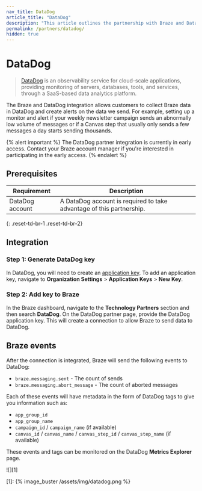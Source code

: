 ```yaml
---
nav_title: DataDog
article_title: "DataDog"
description: "This article outlines the partnership with Braze and DataDog, an observability service for cloud-scale applications, providing monitoring of servers, databases, tools, and services through a SaaS-based data analytics platform."
permalink: /partners/datadog/
hidden: true
---
```


# DataDog

> [DataDog](https://www.datadoghq.com/) is an observability service for cloud-scale applications, providing monitoring of servers, databases, tools, and services, through a SaaS-based data analytics platform.

The Braze and DataDog integration allows customers to collect Braze data in DataDog and create alerts on the data we send. For example, setting up a monitor and alert if your weekly newsletter campaign sends an abnormally low volume of messages or if a Canvas step that usually only sends a few messages a day starts sending thousands. 

{% alert important %}
The DataDog partner integration is currently in early access. Contact your Braze account manager if you're interested in participating in the early access.
{% endalert %}

## Prerequisites 

| Requirement | Description |
|---|---|
| DataDog account | A DataDog account is required to take advantage of this partnership. |
{: .reset-td-br-1 .reset-td-br-2}

## Integration

### Step 1: Generate DataDog key

In DataDog, you will need to create an [application key](https://docs.datadoghq.com/account_management/api-app-keys/#application-keys). To add an application key, navigate to **Organization Settings** > **Application Keys** > **New Key**.

### Step 2: Add key to Braze

In the Braze dashboard, navigate to the **Technology Partners** section and then search **DataDog**. On the DataDog partner page, provide the DataDog application key. This will create a connection to allow Braze to send data to DataDog.

## Braze events

After the connection is integrated, Braze will send the following events to DataDog:

- `braze.messaging.sent` - The count of sends
- `braze.messaging.abort_message` - The count of aborted messages

Each of these events will have metadata in the form of DataDog tags to give you information such as:

- `app_group_id`
- `app_group_name`
- `campaign_id` / `campaign_name` (if available)
- `canvas_id` / `canvas_name` / `canvas_step_id` / `canvas_step_name` (if available)

These events and tags can be monitored on the DataDog **Metrics Explorer** page.

![][1]

[1]: {% image_buster /assets/img/datadog.png %}